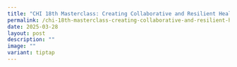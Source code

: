 ```yaml
---
title: "CHI 18th Masterclass: Creating Collaborative and Resilient Healthcare Systems"
permalink: /chi-18th-masterclass-creating-collaborative-and-resilient-healthcare-systems/
date: 2025-03-28
layout: post
description: ""
image: ""
variant: tiptap
---
```

